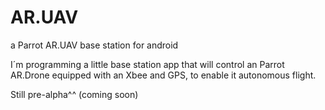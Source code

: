 AR.UAV
======

a Parrot AR.UAV base station for android



I´m programming a little base station app that will control an Parrot AR.Drone equipped with an Xbee and GPS, to enable it autonomous flight.


Still pre-alpha^^ (coming soon)